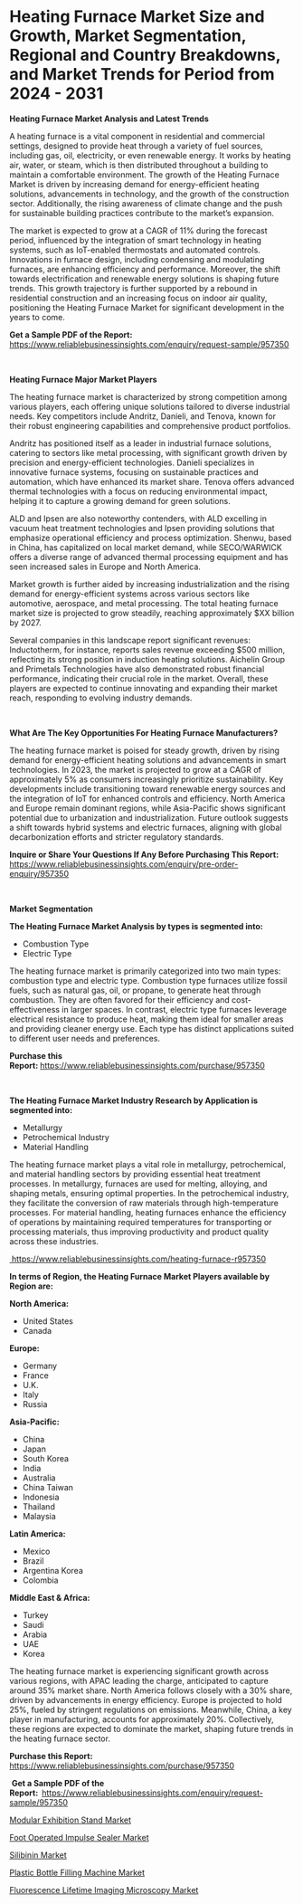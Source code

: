 <p><h1>Heating Furnace Market Size and Growth, Market Segmentation, Regional and Country Breakdowns, and Market Trends for Period from 2024 -  2031</h1></p><p><strong>Heating Furnace Market Analysis and Latest Trends</strong></p>
<p><p>A heating furnace is a vital component in residential and commercial settings, designed to provide heat through a variety of fuel sources, including gas, oil, electricity, or even renewable energy. It works by heating air, water, or steam, which is then distributed throughout a building to maintain a comfortable environment. The growth of the Heating Furnace Market is driven by increasing demand for energy-efficient heating solutions, advancements in technology, and the growth of the construction sector. Additionally, the rising awareness of climate change and the push for sustainable building practices contribute to the market’s expansion.</p><p>The market is expected to grow at a CAGR of 11% during the forecast period, influenced by the integration of smart technology in heating systems, such as IoT-enabled thermostats and automated controls. Innovations in furnace design, including condensing and modulating furnaces, are enhancing efficiency and performance. Moreover, the shift towards electrification and renewable energy solutions is shaping future trends. This growth trajectory is further supported by a rebound in residential construction and an increasing focus on indoor air quality, positioning the Heating Furnace Market for significant development in the years to come.</p></p>
<p><strong>Get a Sample PDF of the Report:&nbsp;</strong> <a href="https://www.reliablebusinessinsights.com/enquiry/request-sample/957350">https://www.reliablebusinessinsights.com/enquiry/request-sample/957350</a></p>
<p>&nbsp;</p>
<p><strong>Heating Furnace Major Market Players</strong></p>
<p><p>The heating furnace market is characterized by strong competition among various players, each offering unique solutions tailored to diverse industrial needs. Key competitors include Andritz, Danieli, and Tenova, known for their robust engineering capabilities and comprehensive product portfolios. </p><p>Andritz has positioned itself as a leader in industrial furnace solutions, catering to sectors like metal processing, with significant growth driven by precision and energy-efficient technologies. Danieli specializes in innovative furnace systems, focusing on sustainable practices and automation, which have enhanced its market share. Tenova offers advanced thermal technologies with a focus on reducing environmental impact, helping it to capture a growing demand for green solutions.</p><p>ALD and Ipsen are also noteworthy contenders, with ALD excelling in vacuum heat treatment technologies and Ipsen providing solutions that emphasize operational efficiency and process optimization. Shenwu, based in China, has capitalized on local market demand, while SECO/WARWICK offers a diverse range of advanced thermal processing equipment and has seen increased sales in Europe and North America.</p><p>Market growth is further aided by increasing industrialization and the rising demand for energy-efficient systems across various sectors like automotive, aerospace, and metal processing. The total heating furnace market size is projected to grow steadily, reaching approximately $XX billion by 2027.</p><p>Several companies in this landscape report significant revenues: Inductotherm, for instance, reports sales revenue exceeding $500 million, reflecting its strong position in induction heating solutions. Aichelin Group and Primetals Technologies have also demonstrated robust financial performance, indicating their crucial role in the market. Overall, these players are expected to continue innovating and expanding their market reach, responding to evolving industry demands.</p></p>
<p>&nbsp;</p>
<p><strong>What Are The Key Opportunities For Heating Furnace Manufacturers?</strong></p>
<p><p>The heating furnace market is poised for steady growth, driven by rising demand for energy-efficient heating solutions and advancements in smart technologies. In 2023, the market is projected to grow at a CAGR of approximately 5% as consumers increasingly prioritize sustainability. Key developments include transitioning toward renewable energy sources and the integration of IoT for enhanced controls and efficiency. North America and Europe remain dominant regions, while Asia-Pacific shows significant potential due to urbanization and industrialization. Future outlook suggests a shift towards hybrid systems and electric furnaces, aligning with global decarbonization efforts and stricter regulatory standards.</p></p>
<p><strong>Inquire or Share Your Questions If Any Before Purchasing This Report:</strong> <a href="https://www.reliablebusinessinsights.com/enquiry/pre-order-enquiry/957350">https://www.reliablebusinessinsights.com/enquiry/pre-order-enquiry/957350</a></p>
<p>&nbsp;</p>
<p><strong>Market Segmentation</strong></p>
<p><strong>The Heating Furnace Market Analysis by types is segmented into:</strong></p>
<p><ul><li>Combustion Type</li><li>Electric Type</li></ul></p>
<p><p>The heating furnace market is primarily categorized into two main types: combustion type and electric type. Combustion type furnaces utilize fossil fuels, such as natural gas, oil, or propane, to generate heat through combustion. They are often favored for their efficiency and cost-effectiveness in larger spaces. In contrast, electric type furnaces leverage electrical resistance to produce heat, making them ideal for smaller areas and providing cleaner energy use. Each type has distinct applications suited to different user needs and preferences.</p></p>
<p><strong>Purchase this Report:&nbsp;</strong><a href="https://www.reliablebusinessinsights.com/purchase/957350">https://www.reliablebusinessinsights.com/purchase/957350</a></p>
<p>&nbsp;</p>
<p><strong>The Heating Furnace Market Industry Research by Application is segmented into:</strong></p>
<p><ul><li>Metallurgy</li><li>Petrochemical Industry</li><li>Material Handling</li></ul></p>
<p><p>The heating furnace market plays a vital role in metallurgy, petrochemical, and material handling sectors by providing essential heat treatment processes. In metallurgy, furnaces are used for melting, alloying, and shaping metals, ensuring optimal properties. In the petrochemical industry, they facilitate the conversion of raw materials through high-temperature processes. For material handling, heating furnaces enhance the efficiency of operations by maintaining required temperatures for transporting or processing materials, thus improving productivity and product quality across these industries.</p></p>
<p><a href="https://www.reliablebusinessinsights.com/heating-furnace-r957350">&nbsp;https://www.reliablebusinessinsights.com/heating-furnace-r957350</a></p>
<p><strong>In terms of Region, the Heating Furnace Market Players available by Region are:</strong></p>
<p>
    <p> <strong> North America: </strong>
        <ul>
            <li>United States</li>
            <li>Canada</li>
        </ul>
        </p> 
    <p> <strong> Europe: </strong>
        <ul>
            <li>Germany</li>
            <li>France</li>
            <li>U.K.</li>
            <li>Italy</li>
            <li>Russia</li>
        </ul>
        </p> 
    <p> <strong> Asia-Pacific: </strong>
        <ul>
            <li>China</li>
            <li>Japan</li>
            <li>South Korea</li>
            <li>India</li>
            <li>Australia</li>
            <li>China Taiwan</li>
            <li>Indonesia</li>
            <li>Thailand</li>
            <li>Malaysia</li>
        </ul>
        </p> 
    <p> <strong> Latin America: </strong>
        <ul>
            <li>Mexico</li>
            <li>Brazil</li>
            <li>Argentina Korea</li>
            <li>Colombia</li>
        </ul>
        </p> 
    <p> <strong> Middle East & Africa: </strong>
        <ul>
            <li>Turkey</li>
            <li>Saudi</li>
            <li>Arabia</li>
            <li>UAE</li>
            <li>Korea</li>
        </ul>
    </p>
    </p>
<p><p>The heating furnace market is experiencing significant growth across various regions, with APAC leading the charge, anticipated to capture around 35% market share. North America follows closely with a 30% share, driven by advancements in energy efficiency. Europe is projected to hold 25%, fueled by stringent regulations on emissions. Meanwhile, China, a key player in manufacturing, accounts for approximately 20%. Collectively, these regions are expected to dominate the market, shaping future trends in the heating furnace sector.</p></p>
<p><strong>Purchase this Report: </strong><a href="https://www.reliablebusinessinsights.com/purchase/957350">https://www.reliablebusinessinsights.com/purchase/957350</a></p>
<p>&nbsp;<strong>Get a Sample PDF of the Report:&nbsp;&nbsp;</strong><a href="https://www.reliablebusinessinsights.com/enquiry/request-sample/957350">https://www.reliablebusinessinsights.com/enquiry/request-sample/957350</a></p>
<p><strong></strong></p>
<p><p><a href="https://www.linkedin.com/pulse/what-influencing-future-modular-exhibition-stand-market-insights-mhblf?trackingId=PDmZ66YESAKveveaZLpzDg%3D%3D">Modular Exhibition Stand Market</a></p><p><a href="https://medium.com/@zayunoz657456/foot-operated-impulse-sealer-market-research-report-market-forecast-and-growth-prospects-with-a-fd37d407773c">Foot Operated Impulse Sealer Market</a></p><p><a href="https://issuu.com/reportprime-2/docs/silibinin-market-size-2030.pptx_2b1107254b210c">Silibinin Market</a></p><p><a href="https://www.linkedin.com/pulse/role-plastic-bottle-filling-machine-market-applications-food-bavbf?trackingId=eWti0%2B6FRIyavZ9M5b1LFQ%3D%3D">Plastic Bottle Filling Machine Market</a></p><p><a href="https://github.com/MatthewHernandez403/Market-Research-Report-List-1/blob/main/fluorescence-lifetime-imaging-microscopy-market.md">Fluorescence Lifetime Imaging Microscopy Market</a></p></p>
